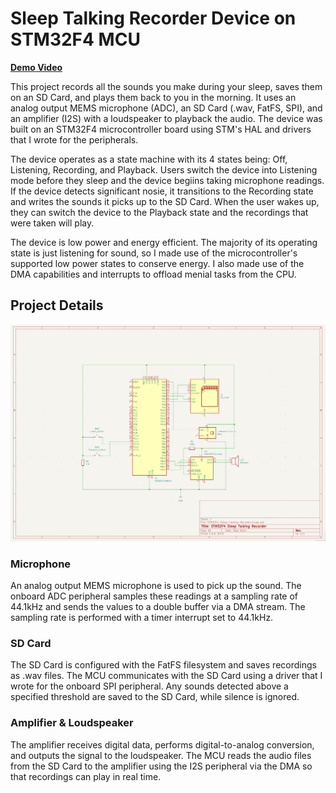 # Sleep Talking Recorder Device on STM32F4 MCU
<strong><a href="https://youtu.be/iu9fwpszx3Q" target="_blank">Demo Video</a></strong>

This project records all the sounds you make during your sleep, saves them on an SD Card, and plays them back to you in the morning. It uses an analog output MEMS microphone (ADC), an SD Card (.wav, FatFS, SPI), and an amplifier (I2S) with a loudspeaker to playback the audio. The device was built on an STM32F4 microcontroller board using STM's HAL and drivers that I wrote for the peripherals.

The device operates as a state machine with its 4 states being: Off, Listening, Recording, and Playback. Users switch the device into Listening mode before they sleep and the device begiins taking microphone readings. If the device detects significant nosie, it transitions to the Recording state and writes the sounds it picks up to the SD Card. When the user wakes up, they can switch the device to the Playback state and the recordings that were taken will play.

The device is low power and energy efficient. The majority of its operating state is just listening for sound, so I made use of the microcontroller's supported low power states to conserve energy. I also made use of the DMA capabilities and interrupts to offload menial tasks from the CPU.



## Project Details
![Schematic](assets/STM32F4-Sleep-Talking-Recorder-Schematic.png)
### Microphone
An analog output MEMS microphone is used to pick up the sound. The onboard ADC peripheral samples these readings at a sampling rate of 44.1kHz and sends the values to a double buffer via a DMA stream. The sampling rate is performed with a timer interrupt set to 44.1kHz.

### SD Card
The SD Card is configured with the FatFS filesystem and saves recordings as .wav files. The MCU communicates with the SD Card using a driver that I wrote for the onboard SPI peripheral. Any sounds detected above a specified threshold are saved to the SD Card, while silence is ignored.

### Amplifier & Loudspeaker
The amplifier receives digital data, performs digital-to-analog conversion, and outputs the signal to the loudspeaker. The MCU reads the audio files from the SD Card to the amplifier using the I2S peripheral via the DMA so that recordings can play in real time.


